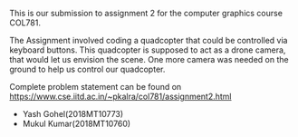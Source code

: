 This is our submission to assignment 2 for the computer graphics course COL781.

The Assignment involved coding a quadcopter that could be controlled via keyboard buttons.
This quadcopter is supposed to act as a drone camera, that would let us envision the 
scene. One more camera was needed on the ground to help us control our quadcopter.

Complete problem statement can be found on https://www.cse.iitd.ac.in/~pkalra/col781/assignment2.html

- Yash Gohel(2018MT10773)
- Mukul Kumar(2018MT10760)
